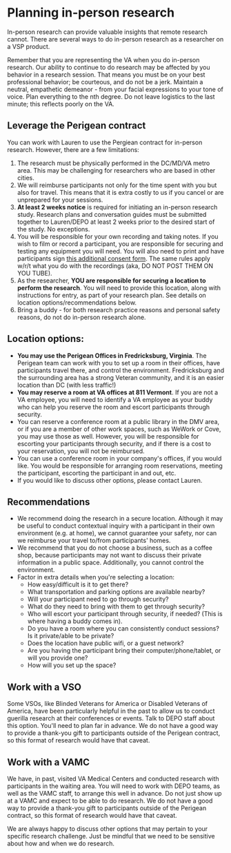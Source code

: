 # Planning in-person research

In-person research can provide valuable insights that remote research cannot. There are several ways to do in-person research as a researcher on a VSP product. 

Remember that you are representing the VA when you do in-person research. Our ability to continue to do research may be affected by you behavior in a research session. That means you must be on your best professional behavior; be courteous, and do not be a jerk. Maintain a neutral, empathetic demeanor - from your facial expressions to your tone of voice. Plan everything to the nth degree. Do not leave logistics to the last minute; this reflects poorly on the VA. 

## Leverage the Perigean contract 

You can work with Lauren to use the Pergiean contract for in-person research. However, there are a few limitations: 
1. The research must be physically performed in the DC/MD/VA metro area. This may be challenging for researchers who are based in other cities. 
2. We will reimburse participants not only for the time spent with you but also for travel. This means that it is extra costly to us if you cancel or are unprepared for your sessions. 
3. **At least 2 weeks notice** is required for initiating an in-person research study. Research plans and conversation guides must be submitted together to Lauren/DEPO at least 2 weeks prior to the desired start of the study. No exceptions. 
4. You will be responsible for your own recording and taking notes. If you wish to film or record a participant, you are responsible for securing and testing any equipment you will need. You will also need to print and have participants sign [this additional consent form](https://github.com/department-of-veterans-affairs/va.gov-team/blob/master/platform/research/during-research/2024_VA-Consent-Form-Generic.docx). The same rules apply w/r/t what you do with the recordings (aka, DO NOT POST THEM ON YOU TUBE). 
5. As the researcher, **YOU are responsible for securing a location to perform the research**. You will need to provide this location, along with instructions for entry, as part of your research plan. See details on location options/recommendations below. 
6. Bring a buddy - for both research practice reasons and personal safety reasons, do not do in-person research alone. 

## Location options: 
  - **You may use the Perigean Offices in Fredricksburg, Virginia**. The Perigean team can work with you to set up a room in their offices, have participants travel there, and control the environment. Fredricksburg and the surrounding area has a strong Veteran community, and it is an easier location than DC (with less traffic!) 
  - **You may reserve a room at VA offices at 811 Vermont**. If you are not a VA employee, you will need to identify a VA employee as your buddy who can help you reserve the room and escort participants through security. 
  - You can reserve a conference room at a public library in the DMV area, or if you are a member of other work spaces, such as WeWork or Cove, you may use those as well. However, you will be responsible for escorting your participants through security, and if there is a cost to your reservation, you will not be reimbursed. 
  - You can use a conference room in your company's offices, if you would like. You would be responsible for arranging room reservations, meeting the participant, escorting the participant in and out, etc. 
  - If you would like to discuss other options, please contact Lauren. 

## Recommendations
- We recommend doing the research in a secure location. Although it may be useful to conduct contextual inquiry with a participant in their own environment (e.g. at home), we cannot guarantee your safety, nor can we reimburse your travel to/from participants' homes. 
- We recommend that you do not choose a business, such as a coffee shop, because participants may not want to discuss their private information in a public space. Additionally, you cannot control the environment. 
- Factor in extra details when you're selecting a location: 
  -  How easy/difficult is it to get there? 
  -  What transportation and parking options are available nearby? 
  -  Will your participant need to go through security? 
  -  What do they need to bring with them to get through security? 
  -  Who will escort your participant through security, if needed? (This is where having a buddy comes in). 
  -  Do you have a room where you can consistently conduct sessions? Is it private/able to be private? 
  -  Does the location have public wifi, or a guest network? 
  -  Are you having the participant bring their computer/phone/tablet, or will you provide one? 
  -  How will you set up the space? 
  
  
 ## Work with a VSO
  
Some VSOs, like Blinded Veterans for America or Disabled Veterans of America, have been particularly helpful in the past to allow us to conduct guerilla research at their conferences or events. Talk to DEPO staff about this option. You'll need to plan far in advance. We do not have a good way to provide a thank-you gift to participants outside of the Perigean contract, so this format of research would have that caveat. 

## Work with a VAMC 

We have, in past, visited VA Medical Centers and conducted research with participants in the waiting area. You will need to work with DEPO teams, as well as the VAMC staff, to arrange this well in advance. Do not just show up at a VAMC and expect to be able to do research. We do not have a good way to provide a thank-you gift to participants outside of the Perigean contract, so this format of research would have that caveat. 

We are always happy to discuss other options that may pertain to your specific research challenge. Just be mindful that we need to be sensitive about how and when we do research. 


